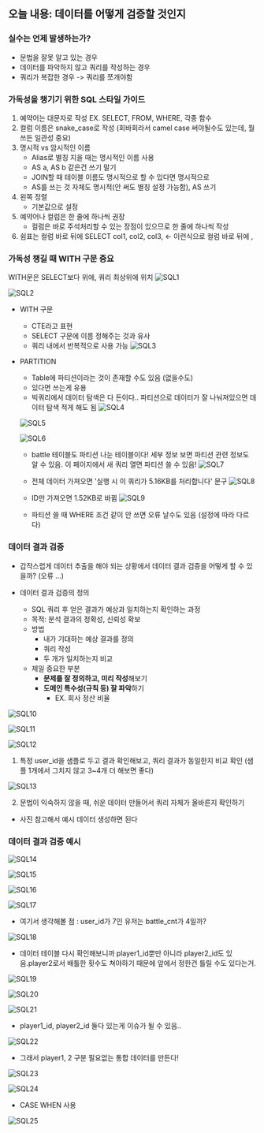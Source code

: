 ## 오늘 내용: 데이터를 어떻게 검증할 것인지

### 실수는 언제 발생하는가?
- 문법을 잘못 알고 있는 경우
- 데이터를 파악하지 않고 쿼리를 작성하는 경우
- 쿼리가 복잡한 경우 -> 쿼리를 쪼개야함

### 가독성을 챙기기 위한 SQL 스타일 가이드
1. 예약어는 대문자로 작성
    EX. SELECT, FROM, WHERE, 각종 함수
2. 컬럼 이름은 snake_case로 작성
    (회바회라서 camel case 써야될수도 있는데, 뭘 쓰든 일관성 중요)
3. 명시적 vs 암시적인 이름
    - Alias로 별칭 지을 때는 명시적인 이름 사용
    - AS a, AS b 같은건 쓰기 말기
    - JOIN할 때 테이블 이름도 명시적으로 할 수 있다면 명시적으로
    - AS를 쓰는 것 자체도 명시적(안 써도 별칭 설정 가능함), AS 쓰기
4. 왼쪽 정렬
    - 기본값으로 설정
5. 예약어나 컬럼은 한 줄에 하나씩 권장
    - 컬럼은 바로 주석처리할 수 있는 장점이 있으므로 한 줄에 하나씩 작성
6. 쉼표는 컬럼 바로 뒤에
SELECT
    col1,
    col2,
    col3, <- 이런식으로 컬럼 바로 뒤에 ,


### 가독성 챙길 때 WITH 구문 중요
WITH문은 SELECT보다 위에, 쿼리 최상위에 위치
![SQL1](./image/week7/SQL1.png) <br/>

![SQL2](./image/week7/SQL2.png) <br/>

- WITH 구문
    - CTE라고 표현
    - SELECT 구문에 이름 정해주는 것과 유사
    - 쿼리 내에서 반복적으로 사용 가능
    ![SQL3](./image/week7/SQL3.png) <br/>

- PARTITION
    - Table에 파티션이라는 것이 존재할 수도 있음 (없을수도)
    - 있다면 쓰는게 유용
    - 빅쿼리에서 데이터 탐색은 다 돈이다.. 파티션으로 데이터가 잘 나눠져있으면 데이터 탐색 적게 해도 됨
    ![SQL4](./image/week7/SQL4.png) <br/>

    ![SQL5](./image/week7/SQL5.png) <br/>

    ![SQL6](./image/week7/SQL6.png) <br/>

    - battle 테이블도 파티션 나눈 테이블이다! 세부 정보 보면 파티션 관련 정보도 알 수 있음. 이 페이지에서 새 쿼리 열면 파티션 쓸 수 있음!
    ![SQL7](./image/week7/SQL7.png) <br/>

    - 전체 데이터 가져오면 '실행 시 이 쿼리가 5.16KB를 처리합니다' 문구
    ![SQL8](./image/week7/SQL8.png) <br/>

    - ID만 가져오면 1.52KB로 바뀜
    ![SQL9](./image/week7/SQL9.png) <br/>

    - 파티션 쓸 때 WHERE 조건 같이 안 쓰면 오류 날수도 있음 (설정에 따라 다르다)

### 데이터 결과 검증
- 갑작스럽게 데이터 추출을 해야 되는 상황에서 데이터 결과 검증을 어떻게 할 수 있을까? (오류 ...)

- 데이터 결과 검증의 정의
    - SQL 쿼리 후 얻은 결과가 예상과 일치하는지 확인하는 과정
    - 목적: 분석 결과의 정확성, 신뢰성 확보
    - 방법
        - 내가 기대하는 예상 결과를 정의
        - 쿼리 작성
        - 두 개가 일치하는지 비교
    - 제일 중요한 부분
        - **문제를 잘 정의하고, 미리 작성**해보기
        - **도메인 특수성(규칙 등) 잘 파악**하기 
            - EX. 회사 정산 비율

![SQL10](./image/week7/SQL10.png) <br/>

![SQL11](./image/week7/SQL11.png) <br/>

![SQL12](./image/week7/SQL12.png) <br/>
1) 특정 user_id을 샘플로 두고 결과 확인해보고, 쿼리 결과가 동일한지 비교 확인 (샘플 1개에서 그치지 않고 3~4개 더 해보면 좋다)

![SQL13](./image/week7/SQL13.png) <br/>

2) 문법이 익숙하지 않을 때, 쉬운 데이터 만들어서 쿼리 자체가 올바른지 확인하기
- 사진 참고해서 예시 데이터 생성하면 된다

### 데이터 결과 검증 예시
![SQL14](./image/week7/SQL14.png) <br/>

![SQL15](./image/week7/SQL15.png) <br/>

![SQL16](./image/week7/SQL16.png) <br/>

![SQL17](./image/week7/SQL17.png) <br/>

- 여기서 생각해볼 점 : user_id가 7인 유저는 battle_cnt가 4일까?

![SQL18](./image/week7/SQL18.png) <br/>
- 데이터 테이블 다시 확인해보니까 player1_id뿐만 아니라 player2_id도 있음.player2로서 배틀한 횟수도 쳐야하기 때문에 앞에서 정한건 틀릴 수도 있다는거.

![SQL19](./image/week7/SQL19.png) <br/>

![SQL20](./image/week7/SQL20.png) <br/>

![SQL21](./image/week7/SQL21.png) <br/>
- player1_id, player2_id 둘다 있는게 이슈가 될 수 있음..

![SQL22](./image/week7/SQL22.png) <br/>
- 그래서 player1, 2 구분 필요없는 통합 데이터를 만든다!

![SQL23](./image/week7/SQL23.png) <br/>

![SQL24](./image/week7/SQL24.png) <br/>
- CASE WHEN 사용

![SQL25](./image/week7/SQL25.png) <br/>